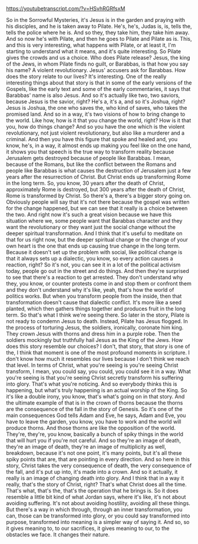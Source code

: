 https://youtubetranscript.com/?v=HSvhRGRfsxM

 So in the Sorrowful Mysteries, it's Jesus is in the garden and praying with his disciples, and he is taken away to Pilate. He's, he's, Judas is, is, tells the, tells the police where he is. And so they, they take him, they take him away. And so now he's with Pilate, and then he goes to Pilate and Pilate as is. This, and this is very interesting, what happens with Pilate, or at least it, I'm starting to understand what it means, and it's quite interesting. So Pilate gives the crowds and us a choice. Who does Pilate release? Jesus, the king of the Jews, in whom Pilate finds no guilt, or Barabbas, is that how you say his name? A violent revolutionary. Jesus' accusers ask for Barabbas. How does the story relate to our lives? It's interesting. One of the really interesting things about that story is that in some of the early versions of the Gospels, like the early text and some of the early commentaries, it says that Barabbas' name is also Jesus. And so it's actually like two, two saviors, because Jesus is the savior, right? He's a, it's a, and so it's Joshua, right? Jesus is Joshua, the one who saves the, who kind of saves, who takes the promised land. And so in a way, it's two visions of how to bring change to the world. Like how, how is it that you change the world, right? How is it that you, how do things change? And so you have the one which is the violent revolutionary, not just violent revolutionary, but also like a murderer and a criminal. And then you have this figure that spoke and healed and, you know, he's, in a way, it almost ends up making you feel like on the one hand, it shows you that speech is the true way to transform reality because Jerusalem gets destroyed because of people like Barabbas. I mean, because of the Romans, but like the conflict between the Romans and people like Barabbas is what causes the destruction of Jerusalem just a few years after the resurrection of Christ. But Christ ends up transforming Rome in the long term. So, you know, 30 years after the death of Christ, approximately Rome is destroyed, but 300 years after the death of Christ, Rome is transformed by Christ. So there's a, there's a bigger story going on. Obviously people will say that it's not there because the gospel was written for the change happened, but we can see that it really is a choice between the two. And right now it's such a great vision because we have this situation where we, some people want that Barabbas character and they want the revolutionary or they want just the social change without the deeper spiritual transformation. And I think that it's useful to meditate on that for us right now, but the deeper spiritual change or the change of your own heart is the one that ends up causing true change in the long term. Because it doesn't set up the problem with social, like political change is that it always sets up a dialectic, you know, so every action causes a reaction, right? So it's not, you can see it in a lot of the political activism today, people go out in the street and do things. And then they're surprised to see that there's a reaction to get arrested. They don't understand why they, you know, or counter protests come in and stop them or confront them and they don't understand why it's like, yeah, that's how the world of politics works. But when you transform people from the inside, then that transformation doesn't cause that dialectic conflict. It's more like a seed planted, which then gathers things together and produces fruit in the long term. So that's what I think we're seeing there. So later in the story, Pilate is not ready to condemn Jesus to death. Instead, Pilate has Jesus flogged. In the process of torturing Jesus, the soldiers, ironically, coronate him king. They crown Jesus with thorns and dress him in a purple robe. Then the soldiers mockingly but truthfully hail Jesus as the King of the Jews. How does this story resemble our choices? I don't, that story, that story is one of the, I think that moment is one of the most profound moments in scripture. I don't know how much it resembles our lives because I don't think we reach that level. In terms of Christ, what you're seeing is you're seeing Christ transform, I mean, you could say, you could, you could see it in a way. What you're seeing is that you're seeing Christ secretly transform his suffering into glory. That's what you're noticing. And so everybody thinks this is happening, but what's truly happening is an actual worship of the King. So it's like a double irony, you know, that's what's going on in that story. And the ultimate example of that is in the crown of thorns because the thorns are the consequence of the fall in the story of Genesis. So it's one of the main consequences God tells Adam and Eve, he says, Adam and Eve, you have to leave the garden, you know, you have to work and the world will produce thorns. And those thorns are like the opposition of the world. They're, they're, you know, basically a bunch of spiky things in the world that will hurt you if you're not careful. And so they're an image of death, they're an image of death, they're an image of multiplicity as well, breakdown, because it's not one point, it's many points, but it's all these spiky points that are, that are pointing in every direction. And so here in this story, Christ takes the very consequence of death, the very consequence of the fall, and it's put up into, it's made into a crown. And so it actually, it really is an image of changing death into glory. And I think that in a way it really, that's the story of Christ, right? That's what Christ does all the time. That's what, that's the, that's the operation that he brings is. So it does resemble a little bit kind of what Jordan says, where it's like, it's not about avoiding suffering. It's not about avoiding hostility, avoiding all these things. But there's a way in which through, through an inner transformation, you can, those can be transformed into glory, or you could say transformed into purpose, transformed into meaning is a simpler way of saying it. And so, so it gives meaning to, to our sacrifices, it gives meaning to our, to the obstacles we face. It changes their nature.